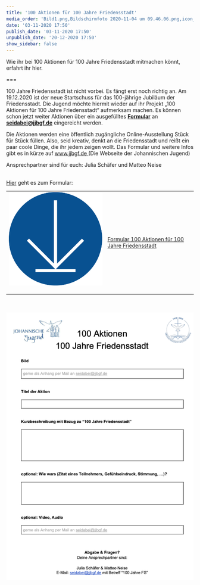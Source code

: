 ```yaml
---
title: '100 Aktionen für 100 Jahre Friedensstadt'
media_order: 'Bild1.png,Bildschirmfoto 2020-11-04 um 09.46.06.png,icon_herunterladen.png,Formular 100 Aktionen für 100 Jahre Friedensstadt.pdf'
date: '03-11-2020 17:50'
publish_date: '03-11-2020 17:50'
unpublish_date: '20-12-2020 17:50'
show_sidebar: false
---
```


Wie ihr bei 100 Aktionen für 100 Jahre Friedensstadt mitmachen könnt, erfahrt ihr hier.

===

100 Jahre Friedensstadt ist nicht vorbei. Es fängt erst noch richtig an. Am 19.12.2020 ist der neue Startschuss für das 100-jährige Jubiläum der Friedensstadt. Die Jugend möchte hiermit wieder auf ihr Projekt „100 Aktionen für 100 Jahre Friedensstadt“ aufmerksam machen. Es können schon jetzt weiter Aktionen über ein ausgefülltes **[Formular](Formular%20100%20Aktionen%20f%C3%BCr%20100%20Jahre%20FS.pdf)** an **<a href="mailto: seidabei@jjbgf.de">seidabei@jjbgf.de</a>** eingereicht werden. 

Die Aktionen werden eine öffentlich zugängliche Online-Ausstellung Stück für Stück füllen. Also, seid kreativ, denkt an die Friedensstadt und reißt ein paar coole Dinge, die ihr jedem zeigen wollt. Das Formular und weitere Infos gibt es in kürze auf [www.jjbgf.de ](www.jjbgf.de)(Die Webseite der Johannischen Jugend)

Ansprechpartner sind für euch: Julia Schäfer und Matteo Neise<br><br>

[Hier](Formular%20100%20Aktionen%20f%C3%BCr%20100%20Jahre%20FS.pdf) geht es zum Formular:<br>

|  |  |
| ------ | ----------- |
| [![](icon_herunterladen.png?cropResize=100,100)](Formular%20100%20Aktionen%20f%C3%BCr%20100%20Jahre%20FS.pdf)<font color="white">.     .</font> | [Formular 100 Aktionen für 100 Jahre Friedensstadt](Formular%20100%20Aktionen%20f%C3%BCr%20100%20Jahre%20FS.pdf) |

<br><br>
[![](Bildschirmfoto%202020-11-04%20um%2009.46.06.png?cropResize=1000,1000)](Formular%20100%20Aktionen%20f%C3%BCr%20100%20Jahre%20FS.pdf)
